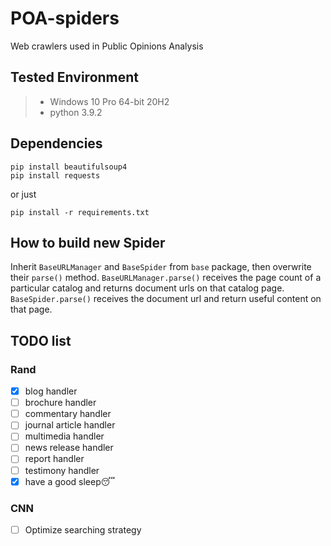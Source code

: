 # POA-spiders
Web crawlers used in Public Opinions Analysis

## Tested Environment
> + Windows 10 Pro 64-bit 20H2
> + python 3.9.2

## Dependencies
```commandline
pip install beautifulsoup4
pip install requests
```
or just
```commandline
pip install -r requirements.txt
```

## How to build new Spider
Inherit `BaseURLManager` and `BaseSpider` from `base` package, then overwrite their `parse()` method.
`BaseURLManager.parse()` receives the page count of a particular catalog and returns document urls on that catalog page.
`BaseSpider.parse()` receives the document url and return useful content on that page.

## TODO list

### Rand
 - [x] blog handler
 - [ ] brochure handler
 - [ ] commentary handler
 - [ ] journal article handler
 - [ ] multimedia handler
 - [ ] news release handler
 - [ ] report handler
 - [ ] testimony handler
 - [x] have a good sleep😴
### CNN
 - [ ] Optimize searching strategy